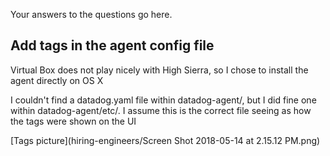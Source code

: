 Your answers to the questions go here.


 ## Add tags in the agent config file

Virtual Box does not play nicely with High Sierra, so I chose to install the agent directly on OS X 

I couldn't find a datadog.yaml file within datadog-agent/, but I did fine one within datadog-agent/etc/. I assume this is the correct file seeing as how the tags were shown on the UI

[Tags picture](hiring-engineers/Screen Shot 2018-05-14 at 2.15.12 PM.png)